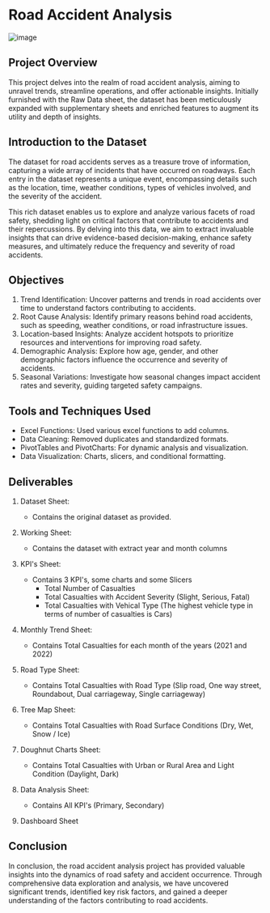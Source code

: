 # Road Accident Analysis

![image](https://drive.google.com/file/d/File_drive/u/0/my-drive)

## Project Overview
This project delves into the realm of road accident analysis, aiming to unravel trends, streamline operations, and offer actionable insights. Initially furnished with the Raw Data sheet, the dataset has been meticulously expanded with supplementary sheets and enriched features to augment its utility and depth of insights.

## Introduction to the Dataset
The dataset for road accidents serves as a treasure trove of information, capturing a wide array of incidents that have occurred on roadways. Each entry in the dataset represents a unique event, encompassing details such as the location, time, weather conditions, types of vehicles involved, and the severity of the accident.

This rich dataset enables us to explore and analyze various facets of road safety, shedding light on critical factors that contribute to accidents and their repercussions. By delving into this data, we aim to extract invaluable insights that can drive evidence-based decision-making, enhance safety measures, and ultimately reduce the frequency and severity of road accidents.

## Objectives
1. Trend Identification: Uncover patterns and trends in road accidents over time to understand factors contributing to accidents.
2. Root Cause Analysis: Identify primary reasons behind road accidents, such as speeding, weather conditions, or road infrastructure issues.
3. Location-based Insights: Analyze accident hotspots to prioritize resources and interventions for improving road safety.
4. Demographic Analysis: Explore how age, gender, and other demographic factors influence the occurrence and severity of accidents.
5. Seasonal Variations: Investigate how seasonal changes impact accident rates and severity, guiding targeted safety campaigns.

## Tools and Techniques Used
* Excel Functions: Used various excel functions to add columns.
* Data Cleaning: Removed duplicates and standardized formats.
* PivotTables and PivotCharts: For dynamic analysis and visualization.
* Data Visualization: Charts, slicers, and conditional formatting.

## Deliverables
1. Dataset Sheet:
   
   * Contains the original dataset as provided.
     
2. Working Sheet:
   
   * Contains the dataset with extract year and month columns

3. KPI's Sheet:

   * Contains 3 KPI's, some charts and some Slicers
     - Total Number of Casualties
     - Total Casualties with Accident Severity (Slight, Serious, Fatal)
     - Total Casualties with Vehical Type (The highest vehicle type in terms of number of casualties is Cars)

4. Monthly Trend Sheet:

   * Contains Total Casualties for each month of the years (2021 and 2022)

5. Road Type Sheet:

   * Contains Total Casualties with Road Type (Slip road, One way street, Roundabout, Dual carriageway, Single carriageway)

6. Tree Map Sheet:

   * Contains Total Casualties with Road Surface Conditions (Dry, Wet, Snow / Ice)

7. Doughnut Charts Sheet:

   * Contains Total Casualties with Urban or Rural Area and Light Condition (Daylight, Dark)
  
8. Data Analysis Sheet:

   * Contains All KPI's (Primary, Secondary)
     
9. Dashboard Sheet

## Conclusion 
In conclusion, the road accident analysis project has provided valuable insights into the dynamics of road safety and accident occurrence. Through comprehensive data exploration and analysis, we have uncovered significant trends, identified key risk factors, and gained a deeper understanding of the factors contributing to road accidents.

